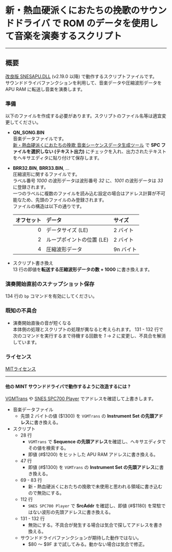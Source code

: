 # 新・熱血硬派くにおたちの挽歌のサウンドドライバ で ROM のデータを使用して音楽を演奏するスクリプト
***
## 概要
[改良版 SNESAPU.DLL](https://github.com/dgrfactory/spcplay) (v2.19.0 以降) で動作するスクリプトファイルです。  
サウンドドライバファンクションを利用して、音楽データや圧縮波形データを APU RAM に転送し音楽を演奏します。

### 準備
以下のファイルを作成する必要があります。スクリプトのファイル名等は適宜変更してください。
- **QN_SONG.BIN**  
音楽データファイルです。  
[新・熱血硬派くにおたちの挽歌 音楽シーケンスデータ生成ツール](https://gnilda.rosx.net/SPC/QN/spcseq.html) で **SPC ファイルを選択しない (テキスト出力)** にチェックを入れ、出力されたテキストをヘキサエディタに貼り付けて保存します。
- **BRR32.BIN**, **BRR33.BIN**, ...  
圧縮波形に関するファイルです。  
ラベル番号 *1000* の波形データは波形番号 *32* に、*1001* の波形データは *33* に登録されます。  
一つのラベルに複数のファイルを読み込む設定の場合はアドレス計算が不可能なため、先頭のファイルのみ登録されます。  
ファイルの構造は以下の通りです。

  | オフセット | データ | サイズ |
  |--:|:--|:--|
  | 0 | データサイズ (LE) | 2 バイト |
  | 2 | ループポイントの位置 (LE) | 2 バイト |
  | 4 | 圧縮波形データ | 9n バイト |
- スクリプト書き換え  
13 行の即値を**転送する圧縮波形データの数 + 1000** に書き換えます。

### 演奏開始直前のスナップショット保存
134 行の `bp` コマンドを有効にしてください。

### 既知の不具合
- 演奏開始直後の音が短くなる  
本体側の処理とスクリプトの処理が異なると考えられます。 131 - 132 行で次のコマンドを実行するまで待機する回数を *1* → *2* に変更し、不具合を解消しています。

### ライセンス
[MITライセンス](https://opensource.org/licenses/mit-license.php)
***
#### 他の MINT サウンドドライバで動作するように改造するには ?
[VGMTrans](https://github.com/vgmtrans/vgmtrans) や [SNES SPC700 Player](https://github.com/dgrfactory/spcplay) でアドレスを確認して上書きします。
- 音楽データファイル
  - 先頭 2 バイトの値 ($1300) を `VGMTrans` の **Instrument Set の先頭アドレス**に書き換える。
- スクリプト
  - 28 行
    - `VGMTrans` で **Sequence の先頭アドレス**を確認し、ヘキサエディタでその値を検索する。
    - 即値 (#$1200) をヒットした APU RAM アドレスに書き換える。
  - 47 行
    - 即値 (#$1300) を `VGMTrans` の **Instrument Set の先頭アドレス**に書き換える。
  - 69 - 83 行
    - 新・熱血硬派くにおたちの挽歌で未使用と思われる領域に書き込むので無効にする。
  - 112 行
    - `SNES SPC700 Player` で **SrcAddr** を確認し、即値 (#$1180) を常駐ではない波形の先頭アドレスに書き換える。
  - 131 - 132 行
    - 無効にする。不具合が発生する場合は気合で探してアドレスを書き換える。
  - サウンドドライバファンクションが期待した動作ではない。
    - $80 ～ $9F まで試してみる。動かない場合は気合で修正。

